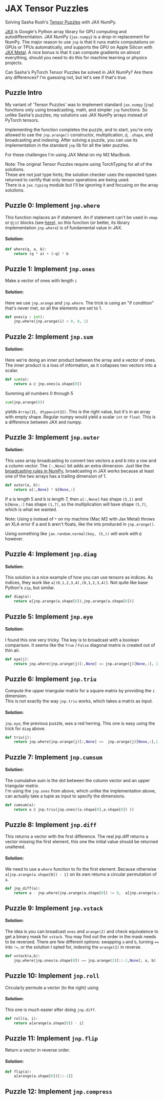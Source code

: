 # JAX Tensor Puzzles

Solving Sasha Rush's [Tensor Puzzles](https://github.com/srush/Tensor-Puzzles) with JAX NumPy.

[JAX](https://jax.readthedocs.io/en/latest/index.html) is Google's Python array library for GPU computing and autodifferentiation.  JAX NumPy (`jax.numpy`) is a drop-in replacement for NumPy.  The major reason to use `jnp` is that it runs matrix computations on GPUs or TPUs automatically, *and* supports the GPU on Apple Silicon with [JAX Metal](https://developer.apple.com/metal/jax/).  A nice bonus is that it can compute gradients on almost everything, should you need to do this for machine learning or physics projects.

Can Sasha's PyTorch Tensor Puzzles be solved in JAX NumPy?  Are there any differences?  I'm guessing not, but let's see if that's true.

## Puzzle Intro

My variant of 'Tensor Puzzles' was to implement standard `jax.numpy` (`jnp`) functions only using broadcasting, math, and simpler `jnp` functions.
So unlike Sasha's puzzles, my solutions use JAX NumPy arrays instead of PyTorch tensors.

Implementing the function completes the puzzle, and to start, you're only allowed to use the `jnp.arange()` constructor, multiplication, `@`,  `.shape`, and broadcasting and indexing. After solving a puzzle, you can use its implementation in the standard `jnp` lib for all the later puzzles.

For these challenges I'm using JAX Metal on my M2 MacBook.

Note:  The original Tensor Puzzles require using TorchTyping for all of the solutions.  
These are not just type hints; the solution checker uses the expected types returned to certify that only tensor operations are being used.  
There is a `jax.typing` module but I'll be ignoring it and focusing on the array solutions.

## Puzzle 0:  Implement `jnp.where`

This function replaces an if statement.   An if statement can't be used in `vmap` or `@jit` blocks (see [here](https://github.com/google/jax/discussions/4951)), so this function (or better, its library implementation `jnp.where`) is of fundamental value in JAX.

#### Solution: 

```python
def where(q, a, b):
    return (q * a) + (~q) * b
```

## Puzzle 1:  Implement `jnp.ones`

Make a vector of ones with length `i`

#### Solution: 

Here we use `jnp.arange` and `jnp.where`.  The trick is using an "if condition" that's never met, so all the elements are set to 1.

```python
def ones(a : int):
    jnp.where(jnp.arange(i) < 0, 0, 1)
```

## Puzzle 2:  Implement `jnp.sum`

#### Solution:

Here we're doing an inner product between the array and a vector of ones.  
The inner product is a loss of information, as it collapses two vectors into a scalar.

```python
def sum(a):
    return a @ jnp.ones(a.shape[0])
```

Summing all numbers 0 through 5

```python
sum(jnp.arange(6))
```

yields `Array(15, dtype=int32)`.  This is the right value, but it's in an array with empty shape.
Regular numpy would yield a scalar `int` or `float`.  This is a difference between JAX and numpy.


## Puzzle 3:  Implement `jnp.outer`

#### Solution:

This uses array broadcasting to convert two vectors a and b into a row and a column vector.  The `[:,None]` bit adds an extra dimension.
Just like the [broadcasting rules in NumPy](), broadcasting in JAX works because at least one of the two arrays has a trailing dimension of 1.  

```python
def outer(a, b):
    return a[:,None] * b[None,:]
```

If a is length 5 and b is length 7, then `a[:,None]` has shape `(5,1)` and `b[None,:]` has shape `(1,7)`, so the multiplication will have shape `(5,7)`, which is what we wanted.

Note:  Using `@` instead of `*` on my machine (Mac M2 with Jax Metal) throws an XLA error if a and b aren't floats, like the ints produced in `jnp.arange()`.

Using something like `jax.random.normal(key, (5,))` will work with `@` however.

## Puzzle 4:  Implement `jnp.diag`  

#### Solution:

This solution is a nice example of how you can use tensors as indices.  As indices, they work like `a[(0,1,2,3,4),(0,1,2,3,4)]`.  Not quite like base Python's `zip`, but similar.

```python
def diag(a):
    return a[jnp.arange(a.shape[0]),jnp.arange(a.shape[0])]
```

## Puzzle 5: Implement `jnp.eye`

#### Solution:

I found this one very tricky.  The key is to broadcast *with* a boolean comparison.  It seems like the `True` / `False` diagonal matrix is created out of thin air.

```python
def eye(j):
    return jnp.where(jnp.arange(j)[:,None] == jnp.arange(j)[None,:], 1, 0)

```

## Puzzle 6:  Implement `jnp.triu`

Compute the upper triangular matrix for a square matrix by providing the `i` dimension.  
This is not exactly the way `jnp.triu` works, which takes a matrix as input.

#### Solution:

`jnp.eye`, the previous puzzle, was a red herring.  This one is easy using the trick for `diag` above.

```python
def triu(j):
    return jnp.where(jnp.arange(j)[:,None] <=  jnp.arange(j)[None,:],1, 0)
```
## Puzzle 7:  Implement `jnp.cumsum`

#### Solution:

The cumulative sum is the dot between the column vector and an upper triangular matrix.  
I'm using the `jnp.ones` from above, which unlike the implementation above, can actually take a tuple as input to specify the dimensions.

```python
def cumsum(a):
    return a @ jnp.triu(jnp.ones((a.shape[0],a.shape[0]) ))
```

## Puzzle 8:  Implement `jnp.diff`

This returns a vector with the first difference.  The real jnp.diff returns a vector missing the first element, this one the initial value should be returned unaltered.

#### Solution:

We need to use a `where` function to fix the first element. Because otherwise `a[jnp.arange(a.shape[0]) - 1]` on its own returns a circular permutation of `a`.

```python
def jnp_diff(a):
    return a - jnp.where(jnp.arange(a.shape[0]) != 0,  a[jnp.arange(a.shape[0]) - 1], 0)
```

## Puzzle 9:  Implement `jnp.vstack`

#### Solution:

The idea is you can broadcast `ones` and `arange(2)` and check equivalence to get a binary mask for `vstack`.  You may find out the order in the mask needs to be reversed.  There are few different options: swapping `a` and `b`, turning `==` into `!=`, or the solution I opted for, indexing the `arange(2)` in reverse.

```python
def vstack(a,b):
    jnp.where(jnp.ones(a.shape[0]) == jnp.arange(2)[::-1,None], a, b)
```

## Puzzle 10:  Implement `jnp.roll`
Circularly permute a vector (to the right) using 

#### Solution:

This one is much easier after doing `jnp.diff`.

```python
def roll(a, i):
    return a[arange(a.shape[0]) - i]
```

## Puzzle 11: Implement `jnp.flip`

Return a vector in reverse order.  

#### Solution:

```python
def flip(a):
    a[arange(a.shape[0])[::-1]]
```

## Puzzle 12:  Implement `jnp.compress`


